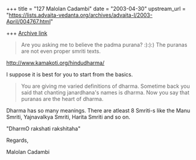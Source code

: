 +++
title = "127 Malolan Cadambi"
date = "2003-04-30"
upstream_url = "https://lists.advaita-vedanta.org/archives/advaita-l/2003-April/004767.html"

+++
[Archive link](https://lists.advaita-vedanta.org/archives/advaita-l/2003-April/004767.html)

> Are you asking me to believe the padma purana? :):):)
> The puranas are not even proper smriti texts.

http://www.kamakoti.org/hindudharma/

I suppose it is best for you to start from the basics.

> You are giving me varied definitions of dharma. Sometime back you said
that
> chanting janardhana's names is dharma. Now you say that puranas are the
> heart of dharma.

Dharma has so many meanings. There are atleast 8 Smriti-s like the Manu
Smriti, Yajnavalkya Smriti, Harita Smriti and so on.

"DharmO rakshati rakshitaha"

Regards,

Malolan Cadambi

